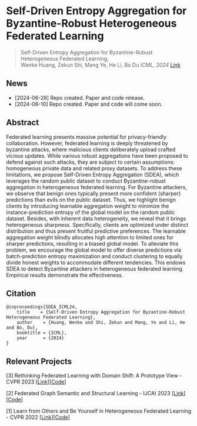 # Self-Driven Entropy Aggregation for Byzantine-Robust Heterogeneous Federated Learning

> Self-Driven Entropy Aggregation for Byzantine-Robust Heterogeneous
Federated Learning,            
> Wenke Huang, Zekun Shi, Mang Ye, He Li, Bo Du
> *ICML, 2024*
> [Link]()

## News
* [2024-06-28] Repo created. Paper and code release.
* [2024-06-10] Repo created. Paper and code will come soon.

## Abstract
Federated learning presents massive potential for privacy-friendly collaboration. However, federated learning is deeply threatened by byzantine attacks, where malicious clients deliberately upload crafted vicious updates. While various robust aggregations have been proposed to defend against such attacks, they are subject to certain assumptions: homogeneous private data and related proxy datasets. To address these limitations, we propose Self-Driven Entropy Aggregation (SDEA), which leverages the random public dataset to conduct Byzantine-robust aggregation in heterogeneous federated learning. For Byzantine attackers, we observe that benign ones typically present more confident (sharper) predictions than evils on the public dataset. Thus, we highlight benign clients by introducing learnable aggregation weight to minimize the instance-prediction entropy of the global model on the random public dataset. Besides, with inherent data heterogeneity, we reveal that it brings heterogeneous sharpness. Specifically, clients are optimized under distinct distribution and thus present fruitful predictive preferences. The learnable aggregation weight blindly allocates high attention to limited ones for sharper predictions, resulting in a biased global model. To alleviate this problem, we encourage the global model to offer diverse predictions via batch-prediction entropy maximization and conduct clustering to equally divide honest weights to accommodate different tendencies. This endows SDEA to detect Byzantine attackers in heterogeneous federated learning. Empirical results demonstrate the effectiveness.
## Citation
```
@inproceedings{SDEA_ICML24,
    title    = {Self-Driven Entropy Aggregation for Byzantine-Robust Heterogeneous Federated Learning},
    author    = {Huang, Wenke and Shi, Zekun and Mang, Ye and Li, He and Bo, Du},
    booktitle = {ICML},
    year      = {2024}
}
```

## Relevant Projects
[3] Rethinking Federated Learning with Domain Shift: A Prototype View - CVPR 2023 [[Link](https://openaccess.thecvf.com/content/CVPR2023/papers/Huang_Rethinking_Federated_Learning_With_Domain_Shift_A_Prototype_View_CVPR_2023_paper.pdf)][[Code](https://github.com/WenkeHuang/RethinkFL)]

[2] Federated Graph Semantic and Structural Learning - IJCAI 2023 [[Link](https://marswhu.github.io/publications/files/FGSSL.pdf)][[Code](https://github.com/wgc-research/fgssl)]

[1] Learn from Others and Be Yourself in Heterogeneous Federated Learning - CVPR 2022 [[Link](https://openaccess.thecvf.com/content/CVPR2022/papers/Huang_Learn_From_Others_and_Be_Yourself_in_Heterogeneous_Federated_Learning_CVPR_2022_paper.pdf)][[Code](https://github.com/WenkeHuang/FCCL)]
